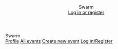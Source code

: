 <!DOCTYPE html>
<html lang="en">

<head>
    <meta charset="UTF-8">
    <meta http-equiv="X-UA-Compatible" content="IE=edge">
    <meta name="viewport" content="width=device-width, initial-scale=1.0">
    <link rel="stylesheet" href="https://fonts.googleapis.com/icon?family=Material+Icons">
    <link rel="stylesheet" href="https://code.getmdl.io/1.3.0/material.indigo-pink.min.css">
    <script defer src="https://code.getmdl.io/1.3.0/material.min.js"></script>
    <title>Swarm</title>
</head>

<body>
    <!-- Always shows a header, even in smaller screens. -->
<div class="mdl-layout mdl-js-layout mdl-layout--fixed-header">
    <header class="mdl-layout__header">
      <div class="mdl-layout__header-row">
        <!-- Title -->
        <span class="mdl-layout-title">Swarm</span>
        <!-- Add spacer, to align navigation to the right -->
        <div class="mdl-layout-spacer"></div>
        <!-- Navigation. We hide it in small screens. -->
        <nav class="mdl-navigation mdl-layout--large-screen-only" >
          <a class="mdl-navigation__link" href="">Log in or register</a>
        </nav>
      </div>
    </header>
    <div class="mdl-layout__drawer">
      <span class="mdl-layout-title">Swarm</span>
      <nav class="mdl-navigation">
        <a class="mdl-navigation__link" href="">Profile</a>
        <a class="mdl-navigation__link" href="">All events</a>
        <a class="mdl-navigation__link" href="">Create new event</a>
        <a class="mdl-navigation__link" href="">Log in/Register</a>
      </nav>
    </div>
    <main class="mdl-layout__content">
      <div class="page-content"><!-- Your content goes here --></div>
    </main>
  </div>
</body>

